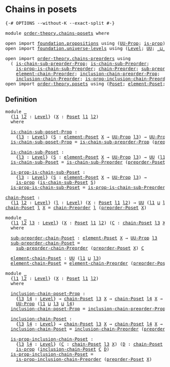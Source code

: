 # Chains in posets

<pre class="Agda"><a id="29" class="Symbol">{-#</a> <a id="33" class="Keyword">OPTIONS</a> <a id="41" class="Pragma">--without-K</a> <a id="53" class="Pragma">--exact-split</a> <a id="67" class="Symbol">#-}</a>

<a id="72" class="Keyword">module</a> <a id="79" href="order-theory.chains-posets.html" class="Module">order-theory.chains-posets</a> <a id="106" class="Keyword">where</a>

<a id="113" class="Keyword">open</a> <a id="118" class="Keyword">import</a> <a id="125" href="foundation.propositions.html" class="Module">foundation.propositions</a> <a id="149" class="Keyword">using</a> <a id="155" class="Symbol">(</a><a id="156" href="foundation-core.propositions.html#1322" class="Function">UU-Prop</a><a id="163" class="Symbol">;</a> <a id="165" href="foundation-core.propositions.html#1246" class="Function">is-prop</a><a id="172" class="Symbol">)</a>
<a id="174" class="Keyword">open</a> <a id="179" class="Keyword">import</a> <a id="186" href="foundation.universe-levels.html" class="Module">foundation.universe-levels</a> <a id="213" class="Keyword">using</a> <a id="219" class="Symbol">(</a><a id="220" href="Agda.Primitive.html#597" class="Postulate">Level</a><a id="225" class="Symbol">;</a> <a id="227" href="foundation-core.universe-levels.html#222" class="Primitive">UU</a><a id="229" class="Symbol">;</a> <a id="231" href="Agda.Primitive.html#810" class="Primitive Operator">_⊔_</a><a id="234" class="Symbol">;</a> <a id="236" href="Agda.Primitive.html#780" class="Primitive">lsuc</a><a id="240" class="Symbol">)</a>

<a id="243" class="Keyword">open</a> <a id="248" class="Keyword">import</a> <a id="255" href="order-theory.chains-preorders.html" class="Module">order-theory.chains-preorders</a> <a id="285" class="Keyword">using</a>
  <a id="293" class="Symbol">(</a> <a id="295" href="order-theory.chains-preorders.html#725" class="Function">is-chain-sub-preorder-Prop</a><a id="321" class="Symbol">;</a> <a id="323" href="order-theory.chains-preorders.html#912" class="Function">is-chain-sub-Preorder</a><a id="344" class="Symbol">;</a>
    <a id="350" href="order-theory.chains-preorders.html#1083" class="Function">is-prop-is-chain-sub-Preorder</a><a id="379" class="Symbol">;</a> <a id="381" href="order-theory.chains-preorders.html#1300" class="Function">chain-Preorder</a><a id="395" class="Symbol">;</a> <a id="397" href="order-theory.chains-preorders.html#1565" class="Function">sub-preorder-chain-Preorder</a><a id="424" class="Symbol">;</a>
    <a id="430" href="order-theory.chains-preorders.html#1668" class="Function">element-chain-Preorder</a><a id="452" class="Symbol">;</a> <a id="454" href="order-theory.chains-preorders.html#1836" class="Function">inclusion-chain-preorder-Prop</a><a id="483" class="Symbol">;</a>
    <a id="489" href="order-theory.chains-preorders.html#2118" class="Function">inclusion-chain-Preorder</a><a id="513" class="Symbol">;</a> <a id="515" href="order-theory.chains-preorders.html#2315" class="Function">is-prop-inclusion-chain-Preorder</a><a id="547" class="Symbol">)</a>
<a id="549" class="Keyword">open</a> <a id="554" class="Keyword">import</a> <a id="561" href="order-theory.posets.html" class="Module">order-theory.posets</a> <a id="581" class="Keyword">using</a> <a id="587" class="Symbol">(</a><a id="588" href="order-theory.posets.html#731" class="Function">Poset</a><a id="593" class="Symbol">;</a> <a id="595" href="order-theory.posets.html#1145" class="Function">element-Poset</a><a id="608" class="Symbol">;</a> <a id="610" href="order-theory.posets.html#1761" class="Function">preorder-Poset</a><a id="624" class="Symbol">)</a>
</pre>
## Definition

<pre class="Agda"><a id="654" class="Keyword">module</a> <a id="661" href="order-theory.chains-posets.html#661" class="Module">_</a>
  <a id="665" class="Symbol">{</a><a id="666" href="order-theory.chains-posets.html#666" class="Bound">l1</a> <a id="669" href="order-theory.chains-posets.html#669" class="Bound">l2</a> <a id="672" class="Symbol">:</a> <a id="674" href="Agda.Primitive.html#597" class="Postulate">Level</a><a id="679" class="Symbol">}</a> <a id="681" class="Symbol">(</a><a id="682" href="order-theory.chains-posets.html#682" class="Bound">X</a> <a id="684" class="Symbol">:</a> <a id="686" href="order-theory.posets.html#731" class="Function">Poset</a> <a id="692" href="order-theory.chains-posets.html#666" class="Bound">l1</a> <a id="695" href="order-theory.chains-posets.html#669" class="Bound">l2</a><a id="697" class="Symbol">)</a>
  <a id="701" class="Keyword">where</a>

  <a id="710" href="order-theory.chains-posets.html#710" class="Function">is-chain-sub-poset-Prop</a> <a id="734" class="Symbol">:</a>
    <a id="740" class="Symbol">{</a><a id="741" href="order-theory.chains-posets.html#741" class="Bound">l3</a> <a id="744" class="Symbol">:</a> <a id="746" href="Agda.Primitive.html#597" class="Postulate">Level</a><a id="751" class="Symbol">}</a> <a id="753" class="Symbol">(</a><a id="754" href="order-theory.chains-posets.html#754" class="Bound">S</a> <a id="756" class="Symbol">:</a> <a id="758" href="order-theory.posets.html#1145" class="Function">element-Poset</a> <a id="772" href="order-theory.chains-posets.html#682" class="Bound">X</a> <a id="774" class="Symbol">→</a> <a id="776" href="foundation-core.propositions.html#1322" class="Function">UU-Prop</a> <a id="784" href="order-theory.chains-posets.html#741" class="Bound">l3</a><a id="786" class="Symbol">)</a> <a id="788" class="Symbol">→</a> <a id="790" href="foundation-core.propositions.html#1322" class="Function">UU-Prop</a> <a id="798" class="Symbol">(</a><a id="799" href="order-theory.chains-posets.html#666" class="Bound">l1</a> <a id="802" href="Agda.Primitive.html#810" class="Primitive Operator">⊔</a> <a id="804" href="order-theory.chains-posets.html#669" class="Bound">l2</a> <a id="807" href="Agda.Primitive.html#810" class="Primitive Operator">⊔</a> <a id="809" href="order-theory.chains-posets.html#741" class="Bound">l3</a><a id="811" class="Symbol">)</a>
  <a id="815" href="order-theory.chains-posets.html#710" class="Function">is-chain-sub-poset-Prop</a> <a id="839" class="Symbol">=</a> <a id="841" href="order-theory.chains-preorders.html#725" class="Function">is-chain-sub-preorder-Prop</a> <a id="868" class="Symbol">(</a><a id="869" href="order-theory.posets.html#1761" class="Function">preorder-Poset</a> <a id="884" href="order-theory.chains-posets.html#682" class="Bound">X</a><a id="885" class="Symbol">)</a>

  <a id="890" href="order-theory.chains-posets.html#890" class="Function">is-chain-sub-Poset</a> <a id="909" class="Symbol">:</a>
    <a id="915" class="Symbol">{</a><a id="916" href="order-theory.chains-posets.html#916" class="Bound">l3</a> <a id="919" class="Symbol">:</a> <a id="921" href="Agda.Primitive.html#597" class="Postulate">Level</a><a id="926" class="Symbol">}</a> <a id="928" class="Symbol">(</a><a id="929" href="order-theory.chains-posets.html#929" class="Bound">S</a> <a id="931" class="Symbol">:</a> <a id="933" href="order-theory.posets.html#1145" class="Function">element-Poset</a> <a id="947" href="order-theory.chains-posets.html#682" class="Bound">X</a> <a id="949" class="Symbol">→</a> <a id="951" href="foundation-core.propositions.html#1322" class="Function">UU-Prop</a> <a id="959" href="order-theory.chains-posets.html#916" class="Bound">l3</a><a id="961" class="Symbol">)</a> <a id="963" class="Symbol">→</a> <a id="965" href="foundation-core.universe-levels.html#222" class="Primitive">UU</a> <a id="968" class="Symbol">(</a><a id="969" href="order-theory.chains-posets.html#666" class="Bound">l1</a> <a id="972" href="Agda.Primitive.html#810" class="Primitive Operator">⊔</a> <a id="974" href="order-theory.chains-posets.html#669" class="Bound">l2</a> <a id="977" href="Agda.Primitive.html#810" class="Primitive Operator">⊔</a> <a id="979" href="order-theory.chains-posets.html#916" class="Bound">l3</a><a id="981" class="Symbol">)</a>
  <a id="985" href="order-theory.chains-posets.html#890" class="Function">is-chain-sub-Poset</a> <a id="1004" class="Symbol">=</a> <a id="1006" href="order-theory.chains-preorders.html#912" class="Function">is-chain-sub-Preorder</a> <a id="1028" class="Symbol">(</a><a id="1029" href="order-theory.posets.html#1761" class="Function">preorder-Poset</a> <a id="1044" href="order-theory.chains-posets.html#682" class="Bound">X</a><a id="1045" class="Symbol">)</a>

  <a id="1050" href="order-theory.chains-posets.html#1050" class="Function">is-prop-is-chain-sub-Poset</a> <a id="1077" class="Symbol">:</a>
    <a id="1083" class="Symbol">{</a><a id="1084" href="order-theory.chains-posets.html#1084" class="Bound">l3</a> <a id="1087" class="Symbol">:</a> <a id="1089" href="Agda.Primitive.html#597" class="Postulate">Level</a><a id="1094" class="Symbol">}</a> <a id="1096" class="Symbol">(</a><a id="1097" href="order-theory.chains-posets.html#1097" class="Bound">S</a> <a id="1099" class="Symbol">:</a> <a id="1101" href="order-theory.posets.html#1145" class="Function">element-Poset</a> <a id="1115" href="order-theory.chains-posets.html#682" class="Bound">X</a> <a id="1117" class="Symbol">→</a> <a id="1119" href="foundation-core.propositions.html#1322" class="Function">UU-Prop</a> <a id="1127" href="order-theory.chains-posets.html#1084" class="Bound">l3</a><a id="1129" class="Symbol">)</a> <a id="1131" class="Symbol">→</a>
    <a id="1137" href="foundation-core.propositions.html#1246" class="Function">is-prop</a> <a id="1145" class="Symbol">(</a><a id="1146" href="order-theory.chains-posets.html#890" class="Function">is-chain-sub-Poset</a> <a id="1165" href="order-theory.chains-posets.html#1097" class="Bound">S</a><a id="1166" class="Symbol">)</a>
  <a id="1170" href="order-theory.chains-posets.html#1050" class="Function">is-prop-is-chain-sub-Poset</a> <a id="1197" class="Symbol">=</a> <a id="1199" href="order-theory.chains-preorders.html#1083" class="Function">is-prop-is-chain-sub-Preorder</a> <a id="1229" class="Symbol">(</a><a id="1230" href="order-theory.posets.html#1761" class="Function">preorder-Poset</a> <a id="1245" href="order-theory.chains-posets.html#682" class="Bound">X</a><a id="1246" class="Symbol">)</a>

<a id="chain-Poset"></a><a id="1249" href="order-theory.chains-posets.html#1249" class="Function">chain-Poset</a> <a id="1261" class="Symbol">:</a>
  <a id="1265" class="Symbol">{</a><a id="1266" href="order-theory.chains-posets.html#1266" class="Bound">l1</a> <a id="1269" href="order-theory.chains-posets.html#1269" class="Bound">l2</a> <a id="1272" class="Symbol">:</a> <a id="1274" href="Agda.Primitive.html#597" class="Postulate">Level</a><a id="1279" class="Symbol">}</a> <a id="1281" class="Symbol">(</a><a id="1282" href="order-theory.chains-posets.html#1282" class="Bound">l</a> <a id="1284" class="Symbol">:</a> <a id="1286" href="Agda.Primitive.html#597" class="Postulate">Level</a><a id="1291" class="Symbol">)</a> <a id="1293" class="Symbol">(</a><a id="1294" href="order-theory.chains-posets.html#1294" class="Bound">X</a> <a id="1296" class="Symbol">:</a> <a id="1298" href="order-theory.posets.html#731" class="Function">Poset</a> <a id="1304" href="order-theory.chains-posets.html#1266" class="Bound">l1</a> <a id="1307" href="order-theory.chains-posets.html#1269" class="Bound">l2</a><a id="1309" class="Symbol">)</a> <a id="1311" class="Symbol">→</a> <a id="1313" href="foundation-core.universe-levels.html#222" class="Primitive">UU</a> <a id="1316" class="Symbol">(</a><a id="1317" href="order-theory.chains-posets.html#1266" class="Bound">l1</a> <a id="1320" href="Agda.Primitive.html#810" class="Primitive Operator">⊔</a> <a id="1322" href="order-theory.chains-posets.html#1269" class="Bound">l2</a> <a id="1325" href="Agda.Primitive.html#810" class="Primitive Operator">⊔</a> <a id="1327" href="Agda.Primitive.html#780" class="Primitive">lsuc</a> <a id="1332" href="order-theory.chains-posets.html#1282" class="Bound">l</a><a id="1333" class="Symbol">)</a>
<a id="1335" href="order-theory.chains-posets.html#1249" class="Function">chain-Poset</a> <a id="1347" href="order-theory.chains-posets.html#1347" class="Bound">l</a> <a id="1349" href="order-theory.chains-posets.html#1349" class="Bound">X</a> <a id="1351" class="Symbol">=</a> <a id="1353" href="order-theory.chains-preorders.html#1300" class="Function">chain-Preorder</a> <a id="1368" href="order-theory.chains-posets.html#1347" class="Bound">l</a> <a id="1370" class="Symbol">(</a><a id="1371" href="order-theory.posets.html#1761" class="Function">preorder-Poset</a> <a id="1386" href="order-theory.chains-posets.html#1349" class="Bound">X</a><a id="1387" class="Symbol">)</a>

<a id="1390" class="Keyword">module</a> <a id="1397" href="order-theory.chains-posets.html#1397" class="Module">_</a>
  <a id="1401" class="Symbol">{</a><a id="1402" href="order-theory.chains-posets.html#1402" class="Bound">l1</a> <a id="1405" href="order-theory.chains-posets.html#1405" class="Bound">l2</a> <a id="1408" href="order-theory.chains-posets.html#1408" class="Bound">l3</a> <a id="1411" class="Symbol">:</a> <a id="1413" href="Agda.Primitive.html#597" class="Postulate">Level</a><a id="1418" class="Symbol">}</a> <a id="1420" class="Symbol">(</a><a id="1421" href="order-theory.chains-posets.html#1421" class="Bound">X</a> <a id="1423" class="Symbol">:</a> <a id="1425" href="order-theory.posets.html#731" class="Function">Poset</a> <a id="1431" href="order-theory.chains-posets.html#1402" class="Bound">l1</a> <a id="1434" href="order-theory.chains-posets.html#1405" class="Bound">l2</a><a id="1436" class="Symbol">)</a> <a id="1438" class="Symbol">(</a><a id="1439" href="order-theory.chains-posets.html#1439" class="Bound">C</a> <a id="1441" class="Symbol">:</a> <a id="1443" href="order-theory.chains-posets.html#1249" class="Function">chain-Poset</a> <a id="1455" href="order-theory.chains-posets.html#1408" class="Bound">l3</a> <a id="1458" href="order-theory.chains-posets.html#1421" class="Bound">X</a><a id="1459" class="Symbol">)</a>
  <a id="1463" class="Keyword">where</a>

  <a id="1472" href="order-theory.chains-posets.html#1472" class="Function">sub-preorder-chain-Poset</a> <a id="1497" class="Symbol">:</a> <a id="1499" href="order-theory.posets.html#1145" class="Function">element-Poset</a> <a id="1513" href="order-theory.chains-posets.html#1421" class="Bound">X</a> <a id="1515" class="Symbol">→</a> <a id="1517" href="foundation-core.propositions.html#1322" class="Function">UU-Prop</a> <a id="1525" href="order-theory.chains-posets.html#1408" class="Bound">l3</a>
  <a id="1530" href="order-theory.chains-posets.html#1472" class="Function">sub-preorder-chain-Poset</a> <a id="1555" class="Symbol">=</a>
    <a id="1561" href="order-theory.chains-preorders.html#1565" class="Function">sub-preorder-chain-Preorder</a> <a id="1589" class="Symbol">(</a><a id="1590" href="order-theory.posets.html#1761" class="Function">preorder-Poset</a> <a id="1605" href="order-theory.chains-posets.html#1421" class="Bound">X</a><a id="1606" class="Symbol">)</a> <a id="1608" href="order-theory.chains-posets.html#1439" class="Bound">C</a>

  <a id="1613" href="order-theory.chains-posets.html#1613" class="Function">element-chain-Poset</a> <a id="1633" class="Symbol">:</a> <a id="1635" href="foundation-core.universe-levels.html#222" class="Primitive">UU</a> <a id="1638" class="Symbol">(</a><a id="1639" href="order-theory.chains-posets.html#1402" class="Bound">l1</a> <a id="1642" href="Agda.Primitive.html#810" class="Primitive Operator">⊔</a> <a id="1644" href="order-theory.chains-posets.html#1408" class="Bound">l3</a><a id="1646" class="Symbol">)</a>
  <a id="1650" href="order-theory.chains-posets.html#1613" class="Function">element-chain-Poset</a> <a id="1670" class="Symbol">=</a> <a id="1672" href="order-theory.chains-preorders.html#1668" class="Function">element-chain-Preorder</a> <a id="1695" class="Symbol">(</a><a id="1696" href="order-theory.posets.html#1761" class="Function">preorder-Poset</a> <a id="1711" href="order-theory.chains-posets.html#1421" class="Bound">X</a><a id="1712" class="Symbol">)</a> <a id="1714" href="order-theory.chains-posets.html#1439" class="Bound">C</a>

<a id="1717" class="Keyword">module</a> <a id="1724" href="order-theory.chains-posets.html#1724" class="Module">_</a>
  <a id="1728" class="Symbol">{</a><a id="1729" href="order-theory.chains-posets.html#1729" class="Bound">l1</a> <a id="1732" href="order-theory.chains-posets.html#1732" class="Bound">l2</a> <a id="1735" class="Symbol">:</a> <a id="1737" href="Agda.Primitive.html#597" class="Postulate">Level</a><a id="1742" class="Symbol">}</a> <a id="1744" class="Symbol">(</a><a id="1745" href="order-theory.chains-posets.html#1745" class="Bound">X</a> <a id="1747" class="Symbol">:</a> <a id="1749" href="order-theory.posets.html#731" class="Function">Poset</a> <a id="1755" href="order-theory.chains-posets.html#1729" class="Bound">l1</a> <a id="1758" href="order-theory.chains-posets.html#1732" class="Bound">l2</a><a id="1760" class="Symbol">)</a>
  <a id="1764" class="Keyword">where</a>
  
  <a id="1775" href="order-theory.chains-posets.html#1775" class="Function">inclusion-chain-poset-Prop</a> <a id="1802" class="Symbol">:</a>
    <a id="1808" class="Symbol">{</a><a id="1809" href="order-theory.chains-posets.html#1809" class="Bound">l3</a> <a id="1812" href="order-theory.chains-posets.html#1812" class="Bound">l4</a> <a id="1815" class="Symbol">:</a> <a id="1817" href="Agda.Primitive.html#597" class="Postulate">Level</a><a id="1822" class="Symbol">}</a> <a id="1824" class="Symbol">→</a> <a id="1826" href="order-theory.chains-posets.html#1249" class="Function">chain-Poset</a> <a id="1838" href="order-theory.chains-posets.html#1809" class="Bound">l3</a> <a id="1841" href="order-theory.chains-posets.html#1745" class="Bound">X</a> <a id="1843" class="Symbol">→</a> <a id="1845" href="order-theory.chains-posets.html#1249" class="Function">chain-Poset</a> <a id="1857" href="order-theory.chains-posets.html#1812" class="Bound">l4</a> <a id="1860" href="order-theory.chains-posets.html#1745" class="Bound">X</a> <a id="1862" class="Symbol">→</a>
    <a id="1868" href="foundation-core.propositions.html#1322" class="Function">UU-Prop</a> <a id="1876" class="Symbol">(</a><a id="1877" href="order-theory.chains-posets.html#1729" class="Bound">l1</a> <a id="1880" href="Agda.Primitive.html#810" class="Primitive Operator">⊔</a> <a id="1882" href="order-theory.chains-posets.html#1809" class="Bound">l3</a> <a id="1885" href="Agda.Primitive.html#810" class="Primitive Operator">⊔</a> <a id="1887" href="order-theory.chains-posets.html#1812" class="Bound">l4</a><a id="1889" class="Symbol">)</a>
  <a id="1893" href="order-theory.chains-posets.html#1775" class="Function">inclusion-chain-poset-Prop</a> <a id="1920" class="Symbol">=</a> <a id="1922" href="order-theory.chains-preorders.html#1836" class="Function">inclusion-chain-preorder-Prop</a> <a id="1952" class="Symbol">(</a><a id="1953" href="order-theory.posets.html#1761" class="Function">preorder-Poset</a> <a id="1968" href="order-theory.chains-posets.html#1745" class="Bound">X</a><a id="1969" class="Symbol">)</a>

  <a id="1974" href="order-theory.chains-posets.html#1974" class="Function">inclusion-chain-Poset</a> <a id="1996" class="Symbol">:</a>
    <a id="2002" class="Symbol">{</a><a id="2003" href="order-theory.chains-posets.html#2003" class="Bound">l3</a> <a id="2006" href="order-theory.chains-posets.html#2006" class="Bound">l4</a> <a id="2009" class="Symbol">:</a> <a id="2011" href="Agda.Primitive.html#597" class="Postulate">Level</a><a id="2016" class="Symbol">}</a> <a id="2018" class="Symbol">→</a> <a id="2020" href="order-theory.chains-posets.html#1249" class="Function">chain-Poset</a> <a id="2032" href="order-theory.chains-posets.html#2003" class="Bound">l3</a> <a id="2035" href="order-theory.chains-posets.html#1745" class="Bound">X</a> <a id="2037" class="Symbol">→</a> <a id="2039" href="order-theory.chains-posets.html#1249" class="Function">chain-Poset</a> <a id="2051" href="order-theory.chains-posets.html#2006" class="Bound">l4</a> <a id="2054" href="order-theory.chains-posets.html#1745" class="Bound">X</a> <a id="2056" class="Symbol">→</a> <a id="2058" href="foundation-core.universe-levels.html#222" class="Primitive">UU</a> <a id="2061" class="Symbol">(</a><a id="2062" href="order-theory.chains-posets.html#1729" class="Bound">l1</a> <a id="2065" href="Agda.Primitive.html#810" class="Primitive Operator">⊔</a> <a id="2067" href="order-theory.chains-posets.html#2003" class="Bound">l3</a> <a id="2070" href="Agda.Primitive.html#810" class="Primitive Operator">⊔</a> <a id="2072" href="order-theory.chains-posets.html#2006" class="Bound">l4</a><a id="2074" class="Symbol">)</a>
  <a id="2078" href="order-theory.chains-posets.html#1974" class="Function">inclusion-chain-Poset</a> <a id="2100" class="Symbol">=</a> <a id="2102" href="order-theory.chains-preorders.html#2118" class="Function">inclusion-chain-Preorder</a> <a id="2127" class="Symbol">(</a><a id="2128" href="order-theory.posets.html#1761" class="Function">preorder-Poset</a> <a id="2143" href="order-theory.chains-posets.html#1745" class="Bound">X</a><a id="2144" class="Symbol">)</a>

  <a id="2149" href="order-theory.chains-posets.html#2149" class="Function">is-prop-inclusion-chain-Poset</a> <a id="2179" class="Symbol">:</a>
    <a id="2185" class="Symbol">{</a><a id="2186" href="order-theory.chains-posets.html#2186" class="Bound">l3</a> <a id="2189" href="order-theory.chains-posets.html#2189" class="Bound">l4</a> <a id="2192" class="Symbol">:</a> <a id="2194" href="Agda.Primitive.html#597" class="Postulate">Level</a><a id="2199" class="Symbol">}</a> <a id="2201" class="Symbol">(</a><a id="2202" href="order-theory.chains-posets.html#2202" class="Bound">C</a> <a id="2204" class="Symbol">:</a> <a id="2206" href="order-theory.chains-posets.html#1249" class="Function">chain-Poset</a> <a id="2218" href="order-theory.chains-posets.html#2186" class="Bound">l3</a> <a id="2221" href="order-theory.chains-posets.html#1745" class="Bound">X</a><a id="2222" class="Symbol">)</a> <a id="2224" class="Symbol">(</a><a id="2225" href="order-theory.chains-posets.html#2225" class="Bound">D</a> <a id="2227" class="Symbol">:</a> <a id="2229" href="order-theory.chains-posets.html#1249" class="Function">chain-Poset</a> <a id="2241" href="order-theory.chains-posets.html#2189" class="Bound">l4</a> <a id="2244" href="order-theory.chains-posets.html#1745" class="Bound">X</a><a id="2245" class="Symbol">)</a> <a id="2247" class="Symbol">→</a>
    <a id="2253" href="foundation-core.propositions.html#1246" class="Function">is-prop</a> <a id="2261" class="Symbol">(</a><a id="2262" href="order-theory.chains-posets.html#1974" class="Function">inclusion-chain-Poset</a> <a id="2284" href="order-theory.chains-posets.html#2202" class="Bound">C</a> <a id="2286" href="order-theory.chains-posets.html#2225" class="Bound">D</a><a id="2287" class="Symbol">)</a>
  <a id="2291" href="order-theory.chains-posets.html#2149" class="Function">is-prop-inclusion-chain-Poset</a> <a id="2321" class="Symbol">=</a>
    <a id="2327" href="order-theory.chains-preorders.html#2315" class="Function">is-prop-inclusion-chain-Preorder</a> <a id="2360" class="Symbol">(</a><a id="2361" href="order-theory.posets.html#1761" class="Function">preorder-Poset</a> <a id="2376" href="order-theory.chains-posets.html#1745" class="Bound">X</a><a id="2377" class="Symbol">)</a>
</pre>